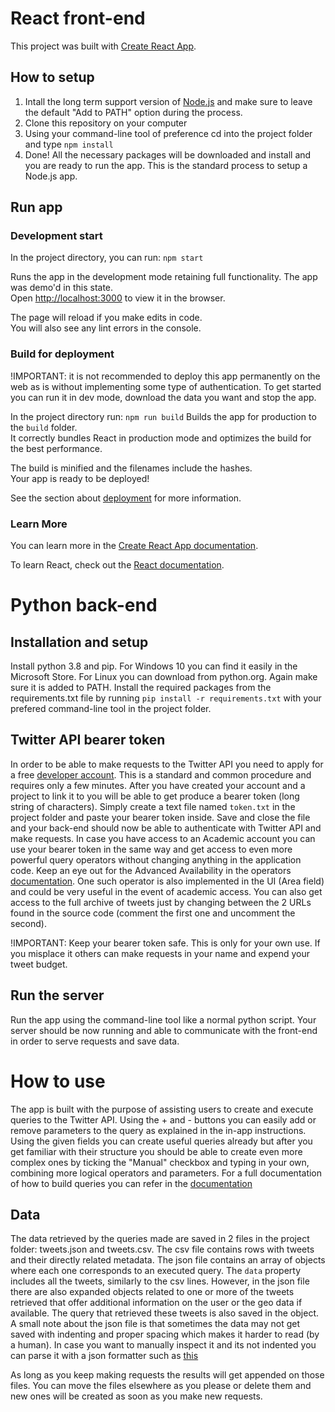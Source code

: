 # React front-end

This project was built with [Create React App](https://github.com/facebook/create-react-app).

## How to setup

1. Intall the long term support version of [Node.js](https://nodejs.org/en/) and make sure to leave the default "Add to PATH" option during the process.
2. Clone this repository on your computer
3. Using your command-line tool of preference cd into the project folder and type `npm install`
4. Done! All the necessary packages will be downloaded and install and you are ready to run the app. This is the standard process to setup a Node.js app.

## Run app 

### Development start

In the project directory, you can run: `npm start`

Runs the app in the development mode retaining full functionality. The app was demo'd in this state.\
Open [http://localhost:3000](http://localhost:3000) to view it in the browser.

The page will reload if you make edits in code.\
You will also see any lint errors in the console.

### Build for deployment 

!IMPORTANT: it is not recommended to deploy this app permanently on the web as is without implementing some type of authentication. To get started you can run it in dev mode, download the data you want and stop the app.

In the project directory run: `npm run build`
Builds the app for production to the `build` folder.\
It correctly bundles React in production mode and optimizes the build for the best performance.

The build is minified and the filenames include the hashes.\
Your app is ready to be deployed!

See the section about [deployment](https://facebook.github.io/create-react-app/docs/deployment) for more information.

### Learn More

You can learn more in the [Create React App documentation](https://facebook.github.io/create-react-app/docs/getting-started).

To learn React, check out the [React documentation](https://reactjs.org/).


# Python back-end

## Installation and setup

Install python 3.8 and pip.  For Windows 10 you can find it easily in the Microsoft Store. For Linux you can download from python.org. Again make sure it is added to PATH. Install the required packages from the requirements.txt file by running `pip install -r requirements.txt` with your prefered command-line tool in the project folder. 

## Twitter API bearer token

In order to be able to make requests to the Twitter API you need to apply for a free [developer account](https://developer.twitter.com/en/apply-for-access). This is a standard and common procedure and requires only a few minutes. After you have created your account and a project to link it to you will be able to get produce a bearer token (long string of characters). Simply create a text file named `token.txt` in the project folder and paste your bearer token inside. Save and close the file and your back-end should now be able to authenticate with Twitter API and make requests. 
In case you have access to an Academic account you can use your bearer token in the same way and get access to even more powerful query operators without changing anything in the application code. Keep an eye out for the Advanced Availability in the operators [documentation](https://developer.twitter.com/en/docs/twitter-api/tweets/search/integrate/build-a-query). One such operator is also implemented in the UI (Area field) and could be very useful in the event of academic access. You can also get access to the full archive of tweets just by changing between the 2 URLs found in the source code (comment the first one and uncomment the second).

!IMPORTANT: Keep your bearer token safe. This is only for your own use. If you misplace it others can make requests in your name and expend your tweet budget.

## Run the server

Run the app using the command-line tool like a normal python script. Your server should be now running and able to communicate with the front-end in order to serve requests and save data.


# How to use

The app is built with the purpose of assisting users to create and execute queries to the Twitter API. Using the + and - buttons you can easily add or remove parameters to the query as explained in the in-app instructions. Using the given fields you can create useful queries already but after you get familiar with their structure you should be able to create even more complex ones by ticking the "Manual" checkbox and typing in your own, combining more logical operators and parameters. For a full documentation of how to build queries you can refer in the [documentation](https://developer.twitter.com/en/docs/twitter-api/tweets/search/integrate/build-a-query)

## Data

The data retrieved by the queries made are saved in 2 files in the project folder: tweets.json and tweets.csv. The csv file contains rows with tweets and their directly related metadata. The json file contains an array of objects where each one corresponds to an executed query. The `data` property includes all the tweets, similarly to the csv lines. However, in the json file there are also expanded objects related to one or more of the tweets retrieved that offer additional information on the user or the geo data if available. The query that retrieved these tweets is also saved in the object. A small note about the json file is that sometimes the data may not get saved with indenting and proper spacing which makes it harder to read (by a human). In case you want to manually inspect it and its not indented you can parse it with a json formatter such as [this](https://jsonformatter.curiousconcept.com/#)

As long as you keep making requests the results will get appended on those files. You can move the files elsewhere as you please or delete them and new ones will be created as soon as you make new requests.
